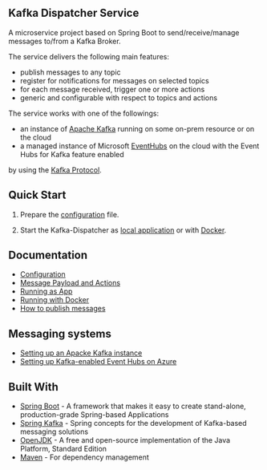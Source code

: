Kafka Dispatcher Service
----
A microservice project based on Spring Boot to send/receive/manage messages to/from a Kafka Broker.

The service delivers the following main features:
* publish messages to any topic
* register for notifications for messages on selected topics
* for each message received, trigger one or more actions
* generic and configurable with respect to topics and actions

The service works with one of the followings:
* an instance of [Apache Kafka](https://kafka.apache.org/) running on some on-prem resource or on the cloud
* a managed instance of Microsoft [EventHubs](https://azure.microsoft.com/en-us/services/event-hubs/) on the cloud with 
the Event Hubs for Kafka feature enabled

by using the [Kafka Protocol](https://kafka.apache.org/protocol).

## Quick Start
1. Prepare the [configuration](doc/CONFIGURATION.md) file.

2. Start the Kafka-Dispatcher as [local application](APPLICATION.md) or with [Docker](DOCKER.md).

## Documentation

* [Configuration](doc/CONFIGURATION.md)
* [Message Payload and Actions](../PAYLOAD.md)
* [Running as App](APPLICATION.md)
* [Running with Docker](DOCKER.md)
* [How to publish messages](../INTERFACE.md)

## Messaging systems
* [Setting up an Apacke Kafka instance](doc/APACHE_KAFKA.md)
* [Setting up Kafka-enabled Event Hubs on Azure](doc/EVENT_HUBS.md)

## Built With
* [Spring Boot](https://spring.io/projects/spring-boot) - A framework that makes it easy to create stand-alone, production-grade Spring-based Applications
* [Spring Kafka](https://spring.io/projects/spring-kafka) - Spring concepts for the development of Kafka-based messaging solutions
* [OpenJDK](https://openjdk.java.net/) - A free and open-source implementation of the Java Platform, Standard Edition
* [Maven](https://maven.apache.org/) - For dependency management
